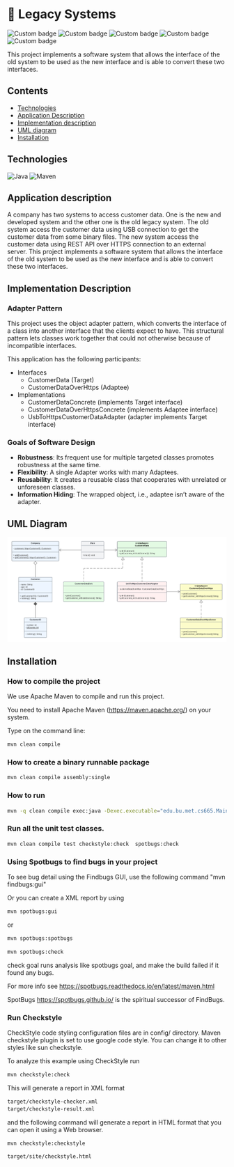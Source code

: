 # :electric_plug: Legacy Systems

![Custom badge](https://img.shields.io/badge/repo%20size-136%20KB-blue)
![Custom badge](https://img.shields.io/badge/build-passing-brightgreen)
![Custom badge](https://img.shields.io/badge/build%20tool-maven-brightgreen)
![Custom badge](https://img.shields.io/badge/code%20analysis%20tool-spotbugs-orange)
![Custom badge](https://img.shields.io/badge/static%20analysis%20tool-spotbugs-red)

This project implements a software system that allows the interface of the old system to be used as the new
interface and is able to convert these two interfaces.

## Contents

- [Technologies](#technologies)
- [Application Description](#application-description)
- [Implementation description](#implementation-description)
- [UML diagram](#uml-diagram)
- [Installation](#pinstallation)


## Technologies

![Java](https://img.shields.io/badge/java-%23ED8B00.svg?style=for-the-badge&logo=java&logoColor=white)
![Maven](	https://img.shields.io/badge/apache_maven-C71A36?style=for-the-badge&logo=apachemaven&logoColor=white)

## Application description

A company has two systems to access customer data.
One is the new and developed system and the other one is the old legacy system.
The old system access the customer data using USB connection to get the customer data from some binary files.
The new system access the customer data using REST API over HTTPS connection to an external server.
This project implements a software system that allows the interface of the old system to be used as the new
interface and is able to convert these two interfaces.


## Implementation Description

### Adapter Pattern

This project uses the object adapter pattern, which
converts the interface of a class into another interface that the clients expect to have.
This structural pattern lets classes work together that could not otherwise because of incompatible interfaces.

This application has the following participants:
- Interfaces
    - CustomerData (Target)
    - CustomerDataOverHttps (Adaptee)
- Implementations
    - CustomerDataConcrete (implements Target interface)
    - CustomerDataOverHttpsConcrete (implements Adaptee interface)
    - UsbToHttpsCustomerDataAdapter (adapter implements Target interface)


### Goals of Software Design

- **Robustness**: Its frequent use for multiple targeted classes promotes robustness at the same time.
- **Flexibility**: A single Adapter works with many Adaptees.
- **Reusability**: It creates a reusable class that cooperates with unrelated or unforeseen classes.
- **Information Hiding**: The wrapped object, i.e., adaptee isn’t aware of the adapter.

## UML Diagram

![](UML_Diagram.png)

## Installation

### How to compile the project

We use Apache Maven to compile and run this project.

You need to install Apache Maven (https://maven.apache.org/)  on your system.

Type on the command line:

```bash
mvn clean compile
```

### How to create a binary runnable package

```bash
mvn clean compile assembly:single
```

### How to run

```bash
mvn -q clean compile exec:java -Dexec.executable="edu.bu.met.cs665.Main" 
```

### Run all the unit test classes.

```bash
mvn clean compile test checkstyle:check  spotbugs:check
```

### Using Spotbugs to find bugs in your project

To see bug detail using the Findbugs GUI, use the following command "mvn findbugs:gui"

Or you can create a XML report by using

```bash
mvn spotbugs:gui 
```

or

```bash
mvn spotbugs:spotbugs
```

```bash
mvn spotbugs:check 
```

check goal runs analysis like spotbugs goal, and make the build failed if it found any bugs.

For more info see
https://spotbugs.readthedocs.io/en/latest/maven.html

SpotBugs https://spotbugs.github.io/ is the spiritual successor of FindBugs.

### Run Checkstyle

CheckStyle code styling configuration files are in config/ directory. Maven checkstyle plugin is set to use google code
style. You can change it to other styles like sun checkstyle.

To analyze this example using CheckStyle run

```bash
mvn checkstyle:check
```

This will generate a report in XML format

```bash
target/checkstyle-checker.xml
target/checkstyle-result.xml
```

and the following command will generate a report in HTML format that you can open it using a Web browser.

```bash
mvn checkstyle:checkstyle
```

```bash
target/site/checkstyle.html
```



